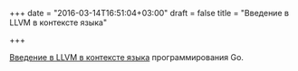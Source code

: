 +++
date = "2016-03-14T16:51:04+03:00"
draft = false
title = "Введение в LLVM в контексте языка"

+++

<p><a href="https://blog.felixangell.com/an-introduction-to-llvm-in-go/">Введение в&nbsp;LLVM в контексте языка</a> программирования Go.</p>

